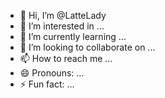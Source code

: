 - 👋 Hi, I’m @LatteLady
- 👀 I’m interested in ...
- 🌱 I’m currently learning ...
- 💞️ I’m looking to collaborate on ...
- 📫 How to reach me ...
- 😄 Pronouns: ...
- ⚡ Fun fact: ...

<!---
LatteLady/LatteLady is a ✨ special ✨ repository because its `README.md` (this file) appears on your GitHub profile.
You can click the Preview link to take a look at your changes.
--->
